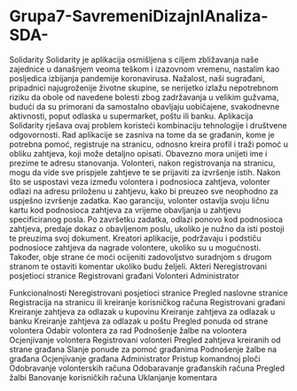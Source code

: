 # Grupa7-SavremeniDizajnIAnaliza-SDA-

Solidarity
Solidarity je aplikacija osmišljena s ciljem zbližavanja naše zajednice u današnjem veoma teškom i izazovnom vremenu, nastalim kao posljedica izbijanja pandemije koronavirusa. Nažalost, naši sugrađani, pripadnici najugroženije životne skupine, se nerijetko izlažu nepotrebnom riziku da obole od navedene bolesti zbog zadržavanja u velikim gužvama, budući da su primorani da samostalno obavljaju uobičajene, svakodnevne aktivnosti, poput odlaska u supermarket, poštu ili banku. 
Aplikacija Solidarity rješava ovaj problem koristeći kombinaciju tehnologije i društvene odgovornosti. Rad aplikacije se zasniva na tome da se građanin, kome je potrebna pomoć, registruje na stranicu, odnosno kreira profil i traži pomoć u obliku zahtjeva, koji može detaljno opisati. Obavezno mora unijeti ime i prezime te adresu stanovanja. 
Volonteri, nakon registrovanja na stranicu, mogu da vide sve prispjele zahtjeve te se prijaviti za izvršenje istih. Nakon što se uspostavi veza između volontera i podnosioca zahtjeva, volonter odlazi na adresu priloženu u zahtjevu, kako bi preuzeo sve neophodno za uspješno izvršenje zadatka. Kao garanciju, volonter ostavlja svoju ličnu kartu kod podnosioca zahtjeva za vrijeme obavljanja u zahtjevu specificiranog posla. Po završetku zadatka, odlazi ponovo kod podnosioca zahtjeva, predaje dokaz o obavljenom poslu, ukoliko je nužno da isti postoji te preuzima svoj dokument. 
Kreatori aplikacije, podržavaju i podstiču podnosioce zahtjeva da nagrade volontere, ukoliko su u mogućnosti. Također, obje strane će moći ocijeniti zadovoljstvo suradnjom s drugom stranom te ostaviti komentar ukoliko budu željeli.
Akteri
Neregistrovani posjetioci stranice
Registrovani građani
Volonteri
Administrator

Funkcionalnosti
Neregistrovani posjetioci stranice
Pregled naslovne stranice
Registracija na stranicu ili kreiranje korisničkog računa
Registrovani građani
Kreiranje zahtjeva za odlazak u kupovinu
Kreiranje zahtjeva za odlazak u banku
Kreiranje zahtjeva za odlazak u poštu
Pregled ponuda od strane volontera
Odabir volontera za rad
Podnošenje žalbe na volontera
Ocjenjivanje volontera
Registrovani volonteri
Pregled zahtjeva kreiranih od strane građana
Slanje ponude za pomoć građanima
Podnošenje žalbe na građana
Ocjenjivanje građana
Administrator
Pristup komandnoj ploči
Odobravanje volonterskih računa
Odobaravanje građanskih računa
Pregled žalbi
Banovanje korisničkih računa
Uklanjanje komentara
